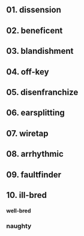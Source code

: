 ## 01. dissension

## 02. beneficent

## 03. blandishment

## 04. off-key

## 05. disenfranchize

## 06. earsplitting

## 07. wiretap

## 08. arrhythmic

## 09. faultfinder

## 10. ill-bred

#### well-bred
### naughty

